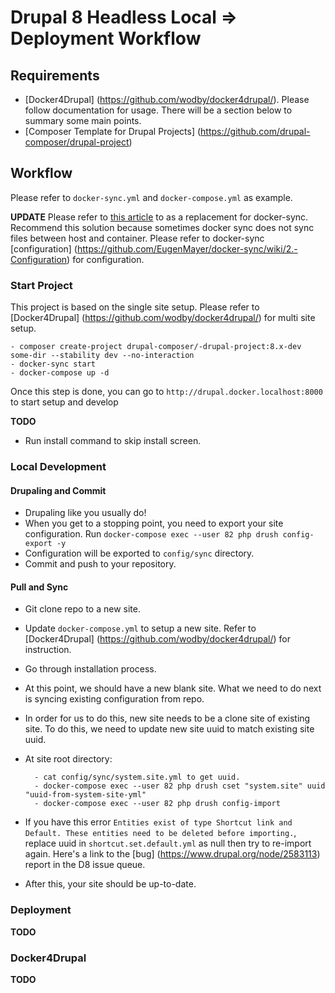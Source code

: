 # Drupal 8 Headless Local => Deployment Workflow

## Requirements
- [Docker4Drupal] (https://github.com/wodby/docker4drupal/). Please follow documentation for usage. There will be a section below to summary some main points.
- [Composer Template for Drupal Projects] (https://github.com/drupal-composer/drupal-project)

## Workflow

Please refer to `docker-sync.yml` and `docker-compose.yml` as example. 

**UPDATE**
Please refer to [this article](https://www.drud.com/real-world-performance-gains-docker-for-mac-user-guided-cache/) to as a replacement for docker-sync. Recommend this solution because sometimes docker sync does not sync files between host and container. Please refer to docker-sync [configuration] (https://github.com/EugenMayer/docker-sync/wiki/2.-Configuration) for configuration.

### Start Project
This project is based on the single site setup. Please refer to [Docker4Drupal] (https://github.com/wodby/docker4drupal/) for multi site setup.

    - composer create-project drupal-composer/-drupal-project:8.x-dev some-dir --stability dev --no-interaction
    - docker-sync start
    - docker-compose up -d

Once this step is done, you can go to `http://drupal.docker.localhost:8000` to start setup and develop

**TODO**

- Run install command to skip install screen.

### Local Development

#### Drupaling and Commit

- Drupaling like you usually do!
- When you get to a stopping point, you need to export your site configuration. Run `docker-compose exec --user 82 php drush config-export -y`
- Configuration will be exported to `config/sync` directory.
- Commit and push to your repository.

#### Pull and Sync

- Git clone repo to a new site.
- Update `docker-compose.yml` to setup a new site. Refer to [Docker4Drupal] (https://github.com/wodby/docker4drupal/) for instruction.
- Go through installation process.
- At this point, we should have a new blank site. What we need to do next is syncing existing configuration from repo.
- In order for us to do this, new site needs to be a clone site of existing site. To do this, we need to update new site uuid to match existing site uuid.
- At site root directory:

        - cat config/sync/system.site.yml to get uuid.
        - docker-compose exec --user 82 php drush cset "system.site" uuid "uuid-from-system-site-yml"
        - docker-compose exec --user 82 php drush config-import

- If you have this error `Entities exist of type Shortcut link and Default. These entities need to be deleted before importing.`, replace uuid in `shortcut.set.default.yml` as null then try to re-import again. Here's a link to the [bug] (https://www.drupal.org/node/2583113) report in the D8 issue queue.
- After this, your site should be up-to-date.

### Deployment
**TODO**

### Docker4Drupal
**TODO**